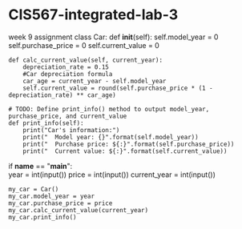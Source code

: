 # CIS567-integrated-lab-3
week 9 assignment 
class Car:
    def __init__(self):
        self.model_year = 0
        self.purchase_price = 0
        self.current_value = 0
    
    def calc_current_value(self, current_year):
        depreciation_rate = 0.15
        #Car depreciation formula
        car_age = current_year - self.model_year
        self.current_value = round(self.purchase_price * (1 - depreciation_rate) ** car_age)
    
    # TODO: Define print_info() method to output model_year, purchase_price, and current_value
    def print_info(self):
        print("Car's information:")
        print("  Model year: {}".format(self.model_year))
        print("  Purchase price: ${:}".format(self.purchase_price))
        print("  Current value: ${:}".format(self.current_value))

if __name__ == "__main__":    
    year = int(input()) 
    price = int(input())
    current_year = int(input())
    
    my_car = Car()
    my_car.model_year = year
    my_car.purchase_price = price
    my_car.calc_current_value(current_year)
    my_car.print_info()
